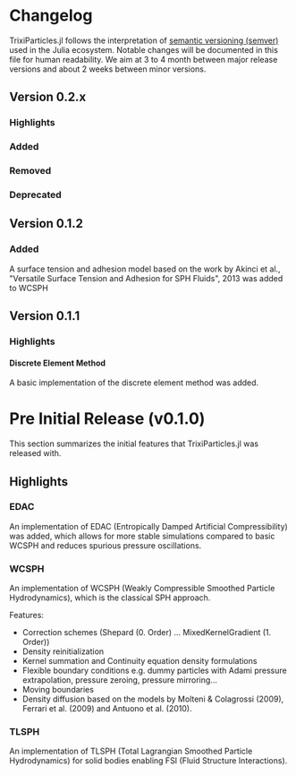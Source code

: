 # Changelog

TrixiParticles.jl follows the interpretation of [semantic versioning (semver)](https://julialang.github.io/Pkg.jl/dev/compatibility/#Version-specifier-format-1)
used in the Julia ecosystem. Notable changes will be documented in this file for human readability. 
We aim at 3 to 4 month between major release versions and about 2 weeks between minor versions. 

## Version 0.2.x

### Highlights

### Added

### Removed

### Deprecated


## Version 0.1.2

### Added
A surface tension and adhesion model based on the work by Akinci et al., "Versatile Surface Tension and Adhesion for SPH Fluids", 2013 was added to WCSPH

## Version 0.1.1

### Highlights

#### Discrete Element Method
A basic implementation of the discrete element method was added.

# Pre Initial Release (v0.1.0)
This section summarizes the initial features that TrixiParticles.jl was released with.

## Highlights
### EDAC
An implementation of EDAC (Entropically Damped Artificial Compressibility) was added,
which allows for more stable simulations compared to basic WCSPH and reduces spurious pressure oscillations.

### WCSPH
An implementation of WCSPH (Weakly Compressible Smoothed Particle Hydrodynamics), which is the classical SPH approach.

Features:
- Correction schemes (Shepard (0. Order) ... MixedKernelGradient (1. Order))
- Density reinitialization
- Kernel summation and Continuity equation density formulations
- Flexible boundary conditions e.g. dummy particles with Adami pressure extrapolation, pressure zeroing, pressure mirroring...
- Moving boundaries
- Density diffusion based on the models by Molteni & Colagrossi (2009), Ferrari et al. (2009) and Antuono et al. (2010).


### TLSPH
An implementation of TLSPH (Total Lagrangian Smoothed Particle Hydrodynamics) for solid bodies enabling FSI (Fluid Structure Interactions).
